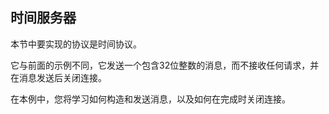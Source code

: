 ## 时间服务器

本节中要实现的协议是时间协议。

它与前面的示例不同，它发送一个包含32位整数的消息，而不接收任何请求，并在消息发送后关闭连接。

在本例中，您将学习如何构造和发送消息，以及如何在完成时关闭连接。

